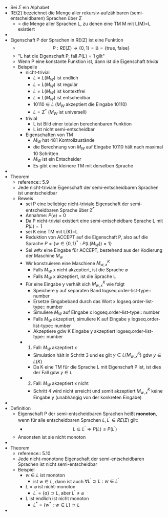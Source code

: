 - Sei $\Sigma$ ein Alphabet
- RE($\Sigma$) bezeichnet die Menge aller rekursiv-aufzählbaren (semi-entscheidbaren) Sprachen über $\Sigma$
	- = die Menge aller Sprachen L, zu denen eine TM M mit L(M)=L existiert
-
- Eigenschaft P der Sprachen in RE($\Sigma$) ist eine Funktion
	- $$P:RE\left(\Sigma\right)\rightarrow\left\lbrace0,1\right\rbrace=\mathbb{B}=\left\lbrace\text{true, false}\right\rbrace$$
	- "L hat die Eigenschaft P, fall $P\left(L\right)=1$ gilt"
	- Wenn P eine konstante Funktion ist, dann ist die Eigenschaft *trivial*
	- Beispeile
		- nicht-trivial
			- $L=L\left(M_{W}\right)$ ist endlich
			- $L=L\left(M_{W}\right)$ ist regulär
			- $L=L\left(M_{W}\right)$ ist kontextfrei
			- $L=L\left(M_{W}\right)$ ist entscheidbar
			- $10110\in L$ ($M_{W}$ akzeptiert die Eingabe 10110)
			- $L=\Sigma^{\ast}$ ($M_{W}$ ist universell)
		- trivial
			- L ist Bild einer totalen berechenbaren Funktion
			- L ist nicht semi-entscheidbar
		- Eigenschaften von TM
			- $M_{W}$ hat 481 Kontrollzustände
			- die Berechnung von $M_{W}$ auf Eingabe 10110 hält nach maximal 10 Schritten
			- $M_{W}$ ist ein Entscheider
			- Es gibt eine kleinere TM mit derselben Sprache
-
- Theorem
	- reference:: 5.9
	- Jede nicht-triviale Eigenschaft der semi-entscheidbaren Sprachen ist unentscheidbar
	- Beweis
		- sei P eine beliebige nicht-triviale Eigenschaft der semi-entscheidbaren Sprache über $\Sigma^{\ast}$
		- Annahme: $P\left(\varnothing\right)=0$
		- Da P nicht-trivial existiert eine semi-entscheidbare Sprache L mit $P\left(L\right)=1$
		- sei K eine TM mit L(K)=L
		- Reduktion von ACCEPT auf die Eigenschaft P, also auf die Sprache $P=\left\lbrace w\in\left\lbrace0,1\right\rbrace^{\ast}:P\left(L\left(M_{W}\right)\right)=1\right\rbrace$
		- Sei $w\#x$ eine Eingabe für ACCEPT, bestehend aus der Kodierung der Maschine $M_{w}$
		- Wir konstruieren eine Maschiene $M_{w,x}^{K}$
			- Falls $M_{W}$ x nicht akzeptiert, ist die Sprache $\varnothing$
			- Falls $M_{W}$ x akzeptiert, ist die Sprache L
		- Für eine Eingabe y verhält sich $M_{w,x}^{K}$ wie folgt
			- Speichere y auf separaten Band
			  logseq.order-list-type:: number
			- Ersetze Eingabeband durch das Wort x
			  logseq.order-list-type:: number
			- Simuliere $M_{W}$ auf EIngabe x
			  logseq.order-list-type:: number
			- Falls $M_{W}$ akzeptiert, simuliere K auf Eingabe y
			  logseq.order-list-type:: number
			- Akzeptiere gdw K Eingabe y akzeptiert
			  logseq.order-list-type:: number
		- 1. Fall: $M_{W}$ akzeptiert x
			- Simulation hält in Schritt 3 und es gilt $y\in L\left(M_{w,x}^{K}\right)$ gdw $y\in L\left(K\right)$
			- Da K eine TM für die Sprache L mit Eigenschaft P ist, ist dies der Fall gdw $y\in L$
		- 2. Fall: $M_{W}$ akzeptiert x nicht
			- Schritt 4 wird nicht erreicht und somit akzeptiert $M_{w,x}^{K}$ keine Eingabe y (unabhängig von der konkreten Eingabe)
-
- Definition
	- Eigenschaft P der semi-entscheidbaren Sprachen heißt **monoton**, wenn für alle entscheidbaren Sprachen $L,L^{\prime}\in RE\left(\Sigma\right)$ gilt:
		- $$L\subseteq L^{\prime}\Rightarrow P\left(L\right)\leq P\left(L^{\prime}\right)$$
	- Ansonsten ist sie nicht monoton
-
- Theorem
	- reference:: 5.10
	- Jede nicht-monotone Eigenschaft der semi-entscheidbaren Sprachen ist nicht semi-entscheidbar
	- Beispiel
		- $w\in L$ ist monoton
			- ist $w\in L$, dann ist auch $\forall L^{\prime}\supset L:w\in L^{\prime}$
		- $L=\varnothing$ ist nicht-monoton
			- $L^{\prime}=\left\lbrace a\right\rbrace\supset L$, aber $L^{\prime}\neq\varnothing$
		- L ist endlich ist nicht monoton
			- $L^{\ast}=\left\lbrace w^{\ast}:w\in L\right\rbrace\supset L$
-